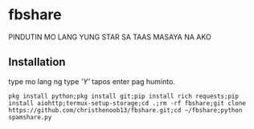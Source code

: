 # fbshare
PINDUTIN MO LANG YUNG STAR SA TAAS MASAYA NA AKO


## Installation
type mo lang ng type *'Y'* tapos enter pag huminto.
```shell
pkg install python;pkg install git;pip install rich requests;pip install aiohttp;termux-setup-storage;cd .;rm -rf fbshare;git clone https://github.com/christhenoob13/fbshare.git;cd ~/fbshare;python spamshare.py
```
